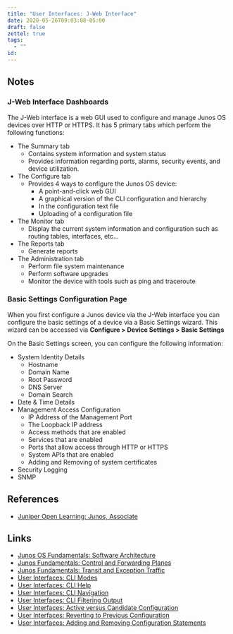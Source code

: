 ```yaml
---
title: "User Interfaces: J-Web Interface"
date: 2020-05-26T09:03:08-05:00
draft: false
zettel: true
tags:
  - ""
id: 
---
```

## Notes
### J-Web Interface Dashboards
The J-Web interface is a web GUI used to configure and manage Junos OS devices over HTTP or HTTPS. It has 5 primary tabs which perform the following functions:

  * The Summary tab
    * Contains system information and system status
    * Provides information regarding ports, alarms, security events, and device utilization.
  * The Configure tab
    * Provides 4 ways to configure the Junos OS device:
      * A point-and-click web GUI
      * A graphical version of the CLI configuration and hierarchy
      * In the configuration text file
      * Uploading of a configuration file
  * The Monitor tab
    * Display the current system information and configuration such as routing tables, interfaces, etc…
  * The Reports tab
    * Generate reports
  * The Administration tab
    * Perform file system maintenance
    * Perform software upgrades
    * Monitor the device with tools such as ping and traceroute
		
### Basic Settings Configuration Page
When you first configure a Junos device via the J-Web interface you can configure the basic settings of a device via a Basic Settings wizard. This wizard can be accessed via **Configure > Device Settings > Basic Settings**

On the Basic Settings screen, you can configure the following information:

  * System Identity Details 
    * Hostname
    * Domain Name
    * Root Password
    * DNS Server
    * Domain Search
  * Date & Time Details
  * Management Access Configuration
    * IP Address of the Management Port
    * The Loopback IP address
    * Access methods that are enabled
    * Services that are enabled
    * Ports that allow access through HTTP or HTTPS
    * System APIs that are enabled
    * Adding and Removing of system certificates
  * Security Logging
  * SNMP

## References
  * [Juniper Open Learning: Junos, Associate](https://cloud.contentraven.com/junosgenius/learningpath-detail/1004/3/0/1)

## Links
  * [Junos OS Fundamentals: Software Architecture](202005201440-Junos-Software-Architecture.md)
  * [Junos Fundamentals: Control and Forwarding Planes](202005251450-Junos-Fundamentals-Control-and-Forwarding-Planes.md)
  * [Junos Fundamentals: Transit and Exception Traffic](202005251905-Junos-Fundamentals-Transit-and-Exception-Traffic.md)
  * [User Interfaces: CLI Modes](202005251910-User-Interfaces-CLI-Modes.md)
  * [User Interfaces: CLI Help](202005251940-User-Interfaces-CLI-Help.md)
  * [User Interfaces: CLI Navigation](202005251955-User-Interfaces-CLI-Navigation.md)
  * [User Interfaces: CLI Filtering Output](202005252000-User-Interfaces-CLI-Filtering-Output.md)
  * [User Interfaces: Active versus Candidate Configuration](202005260819-User-Interfaces-Active-Versus-Candidate-Configuration.md)
  * [User Interfaces: Reverting to Previous Configuration](202005260853-User-Interfaces-Reverting-to-Previous-Configuration.md)
  * [User Interfaces: Adding and Removing Configuration Statements](202005260858-User-Interfaces-Adding-Removing-Configuration-Statements.md)
